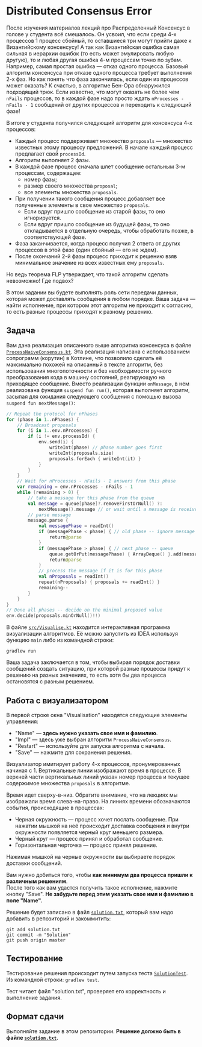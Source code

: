 ﻿# Distributed Consensus Error

После изучения материалов лекций про Распределенный Консенсус в голове у студента всё смешалось.
Он усвоил, что если среди 4-х процессов 1 процесс сбойный, то оставшиеся три могут прийти даже
к Византийскому консенсусу! А так как Византийская ошибка самая сильная в иерархии ошибок 
(то есть может эмулировать любую другую), то и любая другая ошибка 4-м процессам точно по зубам. Например, 
самая простая ошибка &mdash; отказ одного процесса. Базовый алгоритм консенсуса при отказе одного процесса 
требует выполнения 2-х фаз. Но как понять что фаза закончилась, если один из процессов может оказать? 
К счастью, в алгоритме Бен-Ора обнаружился подходящий трюк. 
Если известно, что могут оказать не более чем `nFails` процессов, то в каждой фазе надо просто 
ждать `nProcesses - nFails - 1` сообщений от других процессов и переходить к следующий фазе!  
 
В итоге у студента получился следующий алгоритм для консенсуса 4-х процессов:

* Каждый процесс поддерживает множество `proposals` &mdash; множество известных этому процессу предложений. 
  В начале каждый процесс предлагает свой `processId`.
* Алгоритм выполняет 2 фазы.
* В каждой фазе процесс сначала шлет сообщение остальным 3-м процессам, содержащее:
  * номер фазы;
  * размер своего множества `proposal`;
  * все элементы множества `proposals`.
* При получении такого сообщения процесс добавляет все полученные элементы в свое множество `proposals`.   
   * Если вдруг пришло сообщение из старой фазы, то оно игнорируется.
   * Если вдруг пришло сообщение из будущей фазы, то оно откладывается в отдельную очередь, 
     чтобы обработать позже, в соответствующей фазе.
* Фаза заканчивается, когда процесс получил 2 ответа от других процессов в этой фазе (один сбойный &mdash; его не ждем).
* После окончаний 2-й фазы процесс приходит к решению взяв минимальное значение из всех известных ему `proposals`.

Но ведь теорема FLP утверждает, что такой алгоритм сделать невозможно! Где подвох?     

В этом задании вы будете выполнять роль сети передачи данных, которая может доставлять сообщения
в любом порядке. Ваша задача &mdash; найти исполнение, при котором этот алгоритм не приходит к согласию, 
то есть разные процессы приходят к разному решению.  

## Задача

Вам дана реализация описанного выше алгоритма консенсуса в файле [`ProcessNaiveConsensus.kt`](src/ProcessNaiveConsensus.kt).
Эта реализация написана с использованием сопрограмм (корутин) в Котлине, что позволило сделать её максимально похожей на 
описанный в тексте алгоритм, без использования многопоточности и без необходимости ручного преобразования кода в машину 
состояний, реагирующую на приходящее сообщение. Вместо реализации функции `onMessage`, в нем реализована 
функция `suspend fun run()`, которая выполняет алгоритм, засыпая для ожидания следующего сообщения с 
помощью вызова `suspend fun nextMessage()`: 

```kotlin
// Repeat the protocol for nPhases
for (phase in 1..nPhases) {
    // Broadcast proposals
    for (i in 1..env.nProcesses) {
        if (i != env.processId) {
            env.send(i) {
                writeInt(phase) // phase number goes first
                writeInt(proposals.size)
                proposals.forEach { writeInt(it) }
            }
        }
    }
    // Wait for nProcesses - nFails - 1 answers from this phase
    var remaining = env.nProcesses - nFails - 1
    while (remaining > 0) {
        // take a message for this phase from the queue
        val message = queue[phase]?.removeFirstOrNull() ?:
            nextMessage().message // or wait until a message is received
        // parse message
        message.parse {
            val messagePhase = readInt()
            if (messagePhase < phase) { // old phase -- ignore message
                return@parse
            }
            if (messagePhase > phase) { // next phase -- queue
                queue.getOrPut(messagePhase) { ArrayDeque() }.add(message)
                return@parse
            }
            // process the message if it is for this phase
            val nProposals = readInt()
            repeat(nProposals) { proposals += readInt() }
            remaining--
        }
    }
}
// Done all phases -- decide on the minimal proposed value
env.decide(proposals.minOrNull()!!)
``` 

В файле [`src/Visualise.kt`](src/Visualise.kt) находится интерактивная программа визуализации алгоритмов. 
Её можно запустить из IDEA используя функцию `main` либо из командной строки: 

```shell script
gradlew run
```

Ваша задача заключается в том, чтобы выбирая порядок доставки сообщений создать ситуацию, при которой разные 
процессы придут к решению на разных значениях, то есть хотя бы два процесса остановятся с разным 
решением. 

## Работа с визуализатором

В первой строке окна "Visualisation" находятся следующие элементы управления:

* "Name" &mdash; **здесь нужно указать свое имя и фамилию**.
* "Impl" &mdash; здесь уже выбран алгоритм `ProcessNaiveConsensus`. 
* "Restart" &mdash; используйте для запуска алгоритма с начала. 
* "Save" &mdash; нажмите для сохранения решения.

Визуализатор имитирует работу 4-х процессов, пронумерованных начиная с 1. Вертикальные линии изображают
время в процессе. В верхней части вертикальных линий указан номер процесса и текущее содержимое 
множества `proposals` в алгоритме. 

Время идет сверху-в-низ. Обратите внимание, что на лекциях мы изображали время слева-на-право.
На линиях времени обозначаются события, происходящие в процессах:

* Черная окружность &mdash; процесс хочет послать сообщение. При нажатии мышкой на неё происходит доставка сообщения и внутри окружности появляется черный круг меньшего размера. 
* Черный круг &mdash; процесс принял и обработал сообщение. 
* Горизонтальная черточка &mdash; процесс принял решение.

Нажимая мышкой на черные окружности вы выбираете порядок доставки сообщений.    

Вам нужно добиться того, чтобы **как минимум два процесса пришли к различным решениям**.  
После того как вам удастся получить такое исполнение, 
нажмите кнопку "Save". **Не забудьте перед этим указать свое имя и фамилию в поле "Name".**

Решение будет записано в файл [`solution.txt`](solution.txt), который вам
надо добавить в репозиторий и закоммитить:

```shell script
git add solution.txt
git commit -m "Solution"
git push origin master
```

## Тестирование

Тестирование решения происходит путем запуска теста [`SolutionTest`](test/SolutionTest.kt). 
Из командной строки: `gradlew test`. 

Тест читает файл "solution.txt", проверяет его корректность и выполнение задания. 

## Формат сдачи

Выполняйте задание в этом репозитории. 
**Решение должно быть в файле [`solution.txt`](solution.txt)**.
